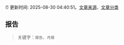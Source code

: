 :alarm_clock: 更新时间: 2025-08-30 04:40:51。[文章来源](/README.md)、[文章分类](/TAGS.md)

## 报告


> 关键字：`报告`、`月报`



